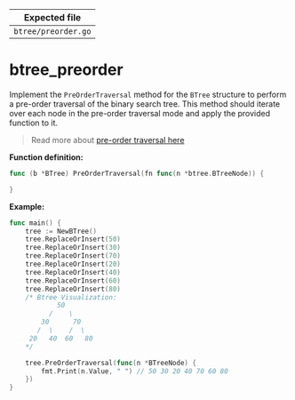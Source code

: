 | Expected file       |
| ------------------- |
| `btree/preorder.go` |

# btree_preorder

Implement the `PreOrderTraversal` method for the `BTree` structure to perform a pre-order traversal of the binary search tree. This method should iterate over each node in the pre-order traversal mode and apply the provided function to it.

> Read more about [pre-order traversal here](https://en.wikipedia.org/wiki/Tree_traversal#Pre-order,_NLR)

**Function definition:**

```go
func (b *BTree) PreOrderTraversal(fn func(n *btree.BTreeNode)) {

}

```

**Example:**

```go
func main() {
    tree := NewBTree()
    tree.ReplaceOrInsert(50)
    tree.ReplaceOrInsert(30)
    tree.ReplaceOrInsert(70)
    tree.ReplaceOrInsert(20)
    tree.ReplaceOrInsert(40)
    tree.ReplaceOrInsert(60)
    tree.ReplaceOrInsert(80)
    /* Btree Visualization:
            50
          /    \
        30      70
       /  \    /  \
     20   40  60   80
    */

    tree.PreOrderTraversal(func(n *BTreeNode) {
        fmt.Print(n.Value, " ") // 50 30 20 40 70 60 80
    })
}

```
